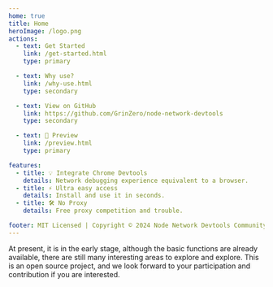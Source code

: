 ```yaml
---
home: true
title: Home
heroImage: /logo.png
actions:
  - text: Get Started
    link: /get-started.html
    type: primary

  - text: Why use?
    link: /why-use.html
    type: secondary

  - text: View on GitHub
    link: https://github.com/GrinZero/node-network-devtools
    type: secondary

  - text: 🎉 Preview
    link: /preview.html
    type: primary

features:
  - title: 💡 Integrate Chrome Devtools
    details: Network debugging experience equivalent to a browser.
  - title: ⚡️ Ultra easy access
    details: Install and use it in seconds.
  - title: 🛠️ No Proxy
    details: Free proxy competition and trouble.

footer: MIT Licensed | Copyright © 2024 Node Network Devtools Community
---
```


At present, it is in the early stage, although the basic functions are already available, there are still many interesting areas to explore and explore.
This is an open source project, and we look forward to your participation and contribution if you are interested.
